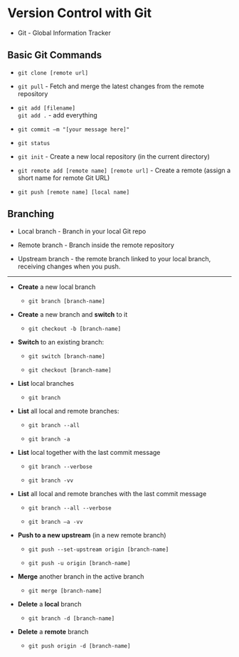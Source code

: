 # Version Control with Git

-   Git - Global Information Tracker

## Basic Git Commands

-   `git clone [remote url]`

-   `git pull` - Fetch and merge the latest changes from the remote repository

-   `git add [filename]`  
    `git add .` - add everything

-   `git commit –m "[your message here]"`

-   `git status`

-   `git init` - Create a new local repository (in the current directory)

-   `git remote add [remote name] [remote url]` - Create a remote (assign a short name for remote Git URL)

-   `git push [remote name] [local name]`

## Branching

-   Local branch - Branch in your local Git repo

-   Remote branch - Branch inside the remote repository

-   Upstream branch - the remote branch linked to your local branch, receiving changes when you push.

---

-   **Create** a new local branch

    -   `git branch [branch-name]`

-   **Create** a new branch and **switch** to it

    -   `git checkout -b [branch-name]`

-   **Switch** to an existing branch:

    -   `git switch [branch-name]`

    -   `git checkout [branch-name]`

-   **List** local branches

    -   `git branch`

-   **List** all local and remote branches:

    -   `git branch --all`

    -   `git branch -a`

-   **List** local together with the last commit message

    -   `git branch --verbose`

    -   `git branch -vv`

-   **List** all local and remote branches with the last commit message

    -   `git branch --all --verbose`

    -   `git branch –a -vv`

-   **Push to a new upstream** (in a new remote branch)

    -   `git push --set-upstream origin [branch-name]`

    -   `git push -u origin [branch-name]`

-   **Merge** another branch in the active branch

    -   `git merge [branch-name]`

-   **Delete** a **local** branch

    -   `git branch -d [branch-name]`

-   **Delete** a **remote** branch

    -   `git push origin -d [branch-name]`

